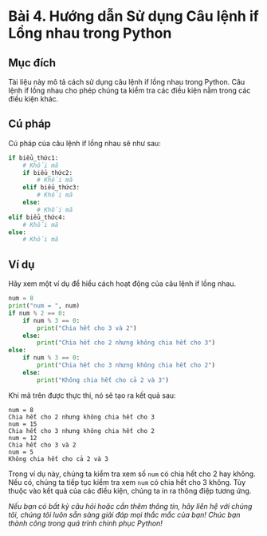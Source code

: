 # Bài 4. Hướng dẫn Sử dụng Câu lệnh if Lồng nhau trong Python

## Mục đích

Tài liệu này mô tả cách sử dụng câu lệnh if lồng nhau trong Python. Câu lệnh if lồng nhau cho phép chúng ta kiểm tra các điều kiện nằm trong các điều kiện khác.

## Cú pháp

Cú pháp của câu lệnh if lồng nhau sẽ như sau:

```python
if biểu_thức1:
    # Khối mã
    if biểu_thức2:
        # Khối mã
    elif biểu_thức3:
        # Khối mã
    else:
        # Khối mã
elif biểu_thức4:
    # Khối mã
else:
    # Khối mã
```

## Ví dụ

Hãy xem một ví dụ để hiểu cách hoạt động của câu lệnh if lồng nhau.

```python
num = 8
print("num = ", num)
if num % 2 == 0:
    if num % 3 == 0:
        print("Chia hết cho 3 và 2")
    else:
        print("Chia hết cho 2 nhưng không chia hết cho 3")
else:
    if num % 3 == 0:
        print("Chia hết cho 3 nhưng không chia hết cho 2")
    else:
        print("Không chia hết cho cả 2 và 3")
```

Khi mã trên được thực thi, nó sẽ tạo ra kết quả sau:

```
num = 8
Chia hết cho 2 nhưng không chia hết cho 3
num = 15
Chia hết cho 3 nhưng không chia hết cho 2
num = 12
Chia hết cho 3 và 2
num = 5
Không chia hết cho cả 2 và 3
```

Trong ví dụ này, chúng ta kiểm tra xem số `num` có chia hết cho 2 hay không. Nếu có, chúng ta tiếp tục kiểm tra xem `num` có chia hết cho 3 không. Tùy thuộc vào kết quả của các điều kiện, chúng ta in ra thông điệp tương ứng.

*Nếu bạn có bất kỳ câu hỏi hoặc cần thêm thông tin, hãy liên hệ với chúng tôi, chúng tôi luôn sẵn sàng giải đáp mọi thắc mắc của bạn! Chúc bạn thành công trong quá trình chinh phục Python!*